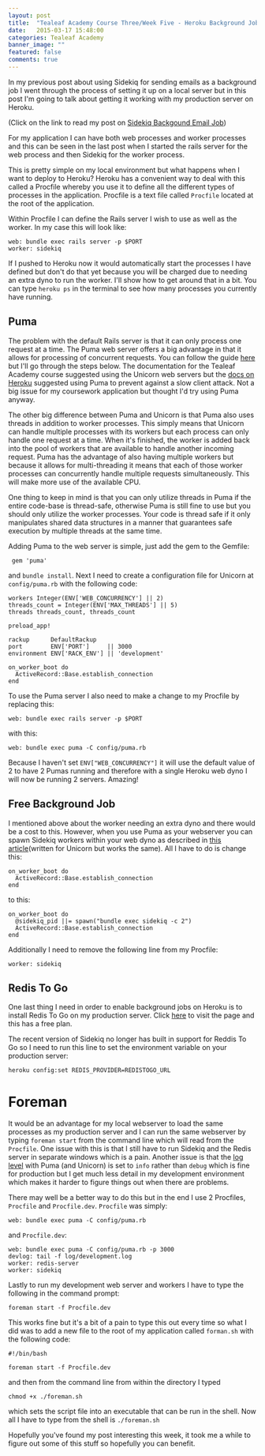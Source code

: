 ```yaml
---
layout: post
title:  "Tealeaf Academy Course Three/Week Five - Heroku Background Jobs"
date:   2015-03-17 15:48:00
categories: Tealeaf Academy
banner_image: ""
featured: false
comments: true
---
```


In my previous post about using Sidekiq for sending emails as a background job I went through the process of setting it up on a local server but in this post I'm going to talk about getting it working with my production server on Heroku.

<!--more-->

(Click on the link to read my post on [Sidekiq Backgound Email Job](../../../../2015/03/17/course-three-week-five-sidekiq-background-email-job/))

For my application I can have both web processes and worker processes and this can be seen in the last post when I started the rails server for the web process and then Sidekiq for the worker process.

This is pretty simple on my local environment but what happens when I want to deploy to Heroku?  Heroku has a convenient way to deal with this called a Procfile whereby you use it to define all the different types of processes in the application.  Procfile is a text file called ```Procfile``` located at the root of the application.

Within Procfile I can define the Rails server I wish to use as well as the worker.  In my case this will look like:

    web: bundle exec rails server -p $PORT
    worker: sidekiq

If I pushed to Heroku now it would automatically start the processes I have defined but don't do that yet because you will be charged due to needing an extra dyno to run the worker. I'll show how to get around that in a bit.  You can type ```heroku ps``` in the terminal to see how many processes you currently have running.

## Puma

The problem with the default Rails server is that it can only process one request at a time.  The Puma web server offers a big advantage in that it allows for processing of concurrent requests.  You can follow the guide [here](https://devcenter.heroku.com/articles/deploying-rails-applications-with-the-puma-web-server) but I'll go through the steps below.  The documentation for the Tealeaf Academy course suggested using the Unicorn web servers but the [docs on Heroku](https://devcenter.heroku.com/articles/rails-unicorn) suggested using Puma to prevent against a slow client attack. Not a big issue for my coursework application but thought I'd try using Puma anyway.

The other big difference between Puma and Unicorn is that Puma also uses threads in addition to worker processes.  This simply means that Unicorn can handle multiple processes with its workers but each process can only handle one request at a time.  When it's finished, the worker is added back into the pool of workers that are available to handle another incoming request.  Puma has the advantage of also having multiple workers but because it allows for multi-threading it means that each of those worker processes can concurrently handle multiple requests simultaneously.  This will make more use of the available CPU.

One thing to keep in mind is that you can only utilize threads in Puma if the entire code-base is thread-safe, otherwise Puma is still fine to use but you should only utilize the worker processes.  Your code is thread safe if it only manipulates shared data structures in a manner that guarantees safe execution by multiple threads at the same time.

Adding Puma to the web server is simple, just add the gem to the Gemfile:

     gem 'puma'
     
and ```bundle install```.  Next I need to create a configuration file for Unicorn at ```config/puma.rb``` with the following code:

    workers Integer(ENV['WEB_CONCURRENCY'] || 2)
    threads_count = Integer(ENV['MAX_THREADS'] || 5)
    threads threads_count, threads_count

    preload_app!

    rackup      DefaultRackup
    port        ENV['PORT']     || 3000
    environment ENV['RACK_ENV'] || 'development'

    on_worker_boot do
      ActiveRecord::Base.establish_connection
    end

To use the Puma server I also need to make a change to my Procfile by replacing this:

    web: bundle exec rails server -p $PORT
    
with this:

    web: bundle exec puma -C config/puma.rb
    
Because I haven't set ```ENV["WEB_CONCURRENCY"]``` it will use the default value of 2 to have 2 Pumas running and therefore with a single Heroku web dyno I will now be running 2 servers.  Amazing!

## Free Background Job

I mentioned above about the worker needing an extra dyno and there would be a cost to this.  However, when you use Puma as your webserver you can spawn Sidekiq workers within your web dyno as described in [this article](https://coderwall.com/p/fprnhg/free-background-jobs-on-heroku)(written for Unicorn but works the same).  All I have to do is change this:

    on_worker_boot do
      ActiveRecord::Base.establish_connection
    end
    
to this:

    on_worker_boot do
      @sidekiq_pid ||= spawn("bundle exec sidekiq -c 2")
      ActiveRecord::Base.establish_connection
    end

Additionally I need to remove the following line from my Procfile:

    worker: sidekiq
    
## Redis To Go

One last thing I need in order to enable background jobs on Heroku is to install Redis To Go on my production server. Click [here](https://addons.heroku.com/redistogo) to visit the page and this has a free plan.

The recent version of Sidekiq no longer has built in support for Reddis To Go so I need to run this line to set the environment variable on your production server:

    heroku config:set REDIS_PROVIDER=REDISTOGO_URL
    
# Foreman

It would be an advantage for my local webserver to load the same processes as my production server and I can run the same webserver by typing ```foreman start``` from the command line which will read from the ```Procfile```.  One issue with this is that I still have to run Sidekiq and the Redis server in separate windows which is a pain.  Another issue is that the [log level](http://guides.rubyonrails.org/debugging_rails_applications.html#log-levels) with Puma (and Unicorn) is set to ```info``` rather than ```debug``` which is fine for production but I get much less detail in my development environment which makes it harder to figure things out when there are problems.

There may well be a better way to do this but in the end I use 2 Procfiles, ```Procfile``` and ```Procfile.dev```.  ```Procfile``` was simply:

    web: bundle exec puma -C config/puma.rb
    
and ```Procfile.dev```:

    web: bundle exec puma -C config/puma.rb -p 3000
    devlog: tail -f log/development.log
    worker: redis-server
    worker: sidekiq
    
Lastly to run my development web server and workers I have to type the following in the command prompt:

    foreman start -f Procfile.dev
    
This works fine but it's a bit of a pain to type this out every time so what I did was to add a new file to the root of my application called ```forman.sh``` with the following code:

    #!/bin/bash

    foreman start -f Procfile.dev
    
and then from the command line from within the directory I typed

    chmod +x ./foreman.sh
    
which sets the script file into an executable that can be run in the shell.  Now all I have to type from the shell is ```./foreman.sh```

Hopefully you've found my post interesting this week, it took me a while to figure out some of this stuff so hopefully you can benefit.
